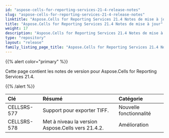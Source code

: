 ```yaml
---
id: "aspose-cells-for-reporting-services-21-4-release-notes"
slug: "aspose-cells-for-reporting-services-21-4-release-notes"
linktitle: "Aspose.Cells for Reporting Services 21.4 Notes de mise à jour"
title: "Aspose.Cells for Reporting Services 21.4 Notes de mise à jour"
weight: 17
description: "Aspose.Cells for Reporting Services 21.4 Notes de mise à jour – the latest updates and fixes."
type: "repository"
layout: "release"
family_listing_page_title: "Aspose.Cells for Reporting Services 21.4 Notes de mise à jour"
---
```

{{% alert color="primary" %}} 

Cette page contient les notes de version pour Aspose.Cells for Reporting Services 21.4.

{{% /alert %}} 

|**Clé**|**Résumé**|**Catégorie**|
|:- |:- |:- |
|CELLSRS-577|Support pour exporter TIFF.|Nouvelle fonctionnalité|
|CELLSRS-578|Met à niveau la version Aspose.Cells vers 21.4.2.| Amélioration|


